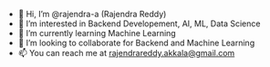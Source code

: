 - 👋 Hi, I’m @rajendra-a (Rajendra Reddy)
- 👀 I’m interested in Backend Developement, AI, ML, Data Science
- 🌱 I’m currently learning Machine Learning
- 💞️ I’m looking to collaborate for Backend and Machine Learning
- 📫 You can reach me at rajendrareddy.akkala@gmail.com

